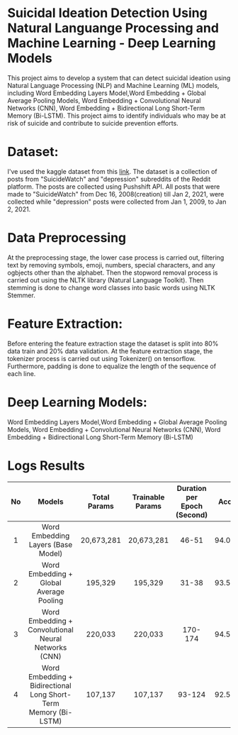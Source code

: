 # Suicidal Ideation Detection Using Natural Languange Processing and Machine Learning - Deep Learning Models
This project aims to develop a system that can detect suicidal ideation using Natural Language Processing (NLP) and Machine Learning (ML) models, including Word Embedding Layers Model,Word Embedding + Global Average Pooling Models, Word Embedding + Convolutional Neural Networks (CNN), Word Embedding + Bidirectional Long Short-Term Memory (Bi-LSTM). This project aims to identify individuals who may be at risk of suicide and contribute to suicide prevention efforts.

# Dataset:
I've used the kaggle dataset from this [link](https://www.kaggle.com/datasets/nikhileswarkomati/suicide-watch). The dataset is a collection of posts from "SuicideWatch" and "depression" subreddits of the Reddit platform. The posts are collected using Pushshift API. All posts that were made to "SuicideWatch" from Dec 16, 2008(creation) till Jan 2, 2021, were collected while "depression" posts were collected from Jan 1, 2009, to Jan 2, 2021.

# Data Preprocessing
At the preprocessing stage, the lower case process is carried out, filtering text by removing symbols, emoji, numbers, special characters, and any ogbjects other than the alphabet. Then the stopword removal process is carried out using the NLTK library (Natural Language Toolkit). Then stemming is done to change word classes into basic words using NLTK Stemmer.

# Feature Extraction:
Before entering the feature extraction stage the dataset is split into 80% data train and 20% data validation. At the feature extraction stage, the tokenizer process is carried out using Tokenizer() on tensorflow. Furthermore, padding is done to equalize the length of the sequence of each line.

# Deep Learning Models:
Word Embedding Layers Model,Word Embedding + Global Average Pooling Models, Word Embedding + Convolutional Neural Networks (CNN), Word Embedding + Bidirectional Long Short-Term Memory (Bi-LSTM)

# Logs Results

<center>
  
  | No |                              Models                             | Total Params | Trainable Params | Duration per Epoch (Second) | Accuracy (Validation) |                File Name                |
|:--:|:---------------------------------------------------------------:|:------------:|:----------------:|:---------------------------:|:---------------------:|:---------------------------------------:|
|  1 |                Word Embedding Layers (Base Model)               |  20,673,281  |    20,673,281    |            46-51            |   94.09888982772827%  |     Basic Model Embeding Layers.h5      |
|  2 |             Word Embedding + Global Average Pooling             |    195,329   |      195,329     |            31-38            |   93.53872537612915%  | Model Basic + Global Average Pooling.h5 |
|  3 |       Word Embedding + Convolutional Neural Networks (CNN)      |    220,033   |      220,033     |           170-174           |   94.52332258224487%  |       Model Embedding + Conv1D.h5       |
|  4 | Word Embedding + Bidirectional Long Short-Term Memory (Bi-LSTM) |    107,137   |      107,137     |            93-124           |   92.56921410560608%  |      Bidirectional-LSTM-1-Layers.h5     |

  </center>

